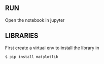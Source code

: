 ## RUN

Open the notebook in jupyter

## LIBRARIES

First create a virtual env to install the library in

```bash
$ pip install matplotlib
```
